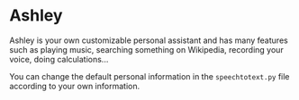 # Ashley
Ashley is your own customizable personal assistant and has many features such as playing music, searching something on Wikipedia, recording your voice, doing calculations...

You can change the default personal information in the <code>speechtotext.py</code> file according to your own information.
